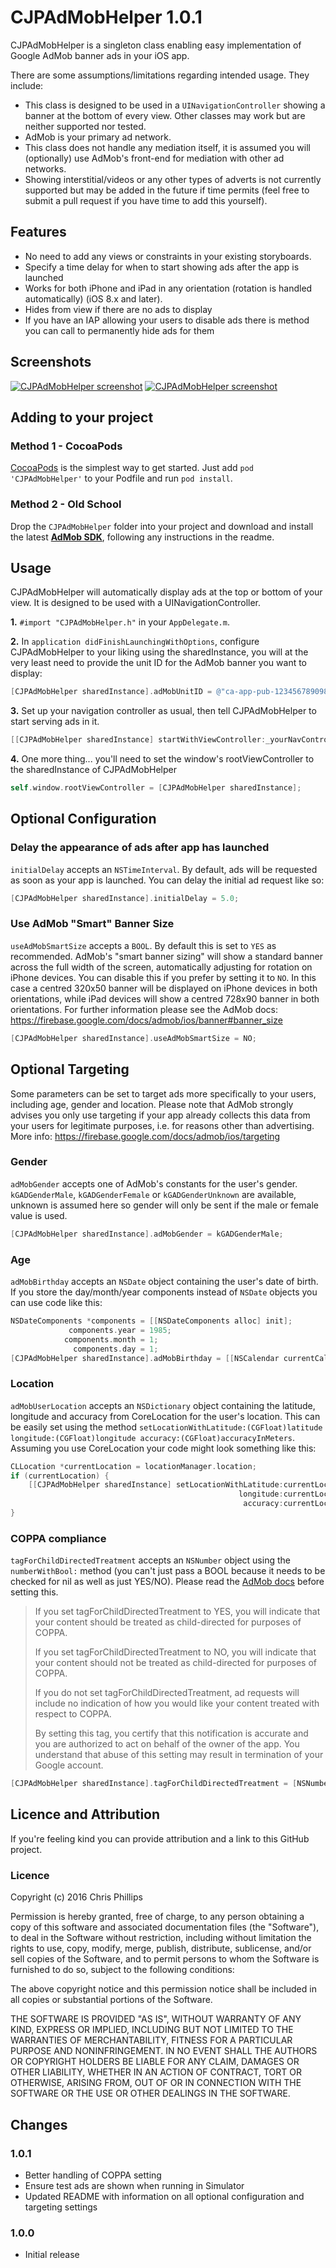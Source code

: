 # CJPAdMobHelper 1.0.1

CJPAdMobHelper is a singleton class enabling easy implementation of Google AdMob banner ads in your iOS app.

There are some assumptions/limitations regarding intended usage. They include:
* This class is designed to be used in a `UINavigationController` showing a banner at the bottom of every view. Other classes may work but are neither supported nor tested.
* AdMob is your primary ad network.
* This class does not handle any mediation itself, it is assumed you will (optionally) use AdMob's front-end for mediation with other ad networks.
* Showing interstitial/videos or any other types of adverts is not currently supported but may be added in the future if time permits (feel free to submit a pull request if you have time to add this yourself).

## Features
* No need to add any views or constraints in your existing storyboards.
* Specify a time delay for when to start showing ads after the app is launched
* Works for both iPhone and iPad in any orientation (rotation is handled automatically) (iOS 8.x and later).
* Hides from view if there are no ads to display
* If you have an IAP allowing your users to disable ads there is method you can call to permanently hide ads for them


## Screenshots

[![CJPAdMobHelper screenshot](http://i.imgur.com/daylYpcm.png)](http://i.imgur.com/daylYpc.png) [![CJPAdMobHelper screenshot](http://i.imgur.com/RwaWJXhm.png)](http://i.imgur.com/RwaWJXh.png)


## Adding to your project

### Method 1 - CocoaPods

[CocoaPods](http://cocoapods.org) is the simplest way to get started. Just add `pod 'CJPAdMobHelper'` to your Podfile and run `pod install`.

### Method 2 - Old School

Drop the `CJPAdMobHelper` folder into your project and download and install the latest [**AdMob SDK**](https://firebase.google.com/docs/admob/ios/download), following any instructions in the readme.

## Usage

CJPAdMobHelper will automatically display ads at the top or bottom of your view. It is designed to be used with a UINavigationController.

**1.** `#import "CJPAdMobHelper.h"` in your `AppDelegate.m`.

**2.** In `application didFinishLaunchingWithOptions`, configure CJPAdMobHelper to your liking using the sharedInstance, you will at the very least need to provide the unit ID for the AdMob banner you want to display:

```objective-c
[CJPAdMobHelper sharedInstance].adMobUnitID = @"ca-app-pub-1234567890987654/1234567890";
```

**3.** Set up your navigation controller as usual, then tell CJPAdMobHelper to start serving ads in it.

```objective-c
[[CJPAdMobHelper sharedInstance] startWithViewController:_yourNavController];
```

**4.** One more thing... you'll need to set the window's rootViewController to the sharedInstance of CJPAdMobHelper

```objective-c
self.window.rootViewController = [CJPAdMobHelper sharedInstance];
```

## Optional Configuration

### Delay the appearance of ads after app has launched
`initialDelay` accepts an `NSTimeInterval`. By default, ads will be requested as soon as your app is launched. You can delay the initial ad request like so:

```objective-c
[CJPAdMobHelper sharedInstance].initialDelay = 5.0;
```

### Use AdMob "Smart" Banner Size
`useAdMobSmartSize` accepts a `BOOL`. By default this is set to `YES` as recommended. AdMob's "smart banner sizing" will show a standard banner across the full width of the screen, automatically adjusting for rotation on iPhone devices. You can disable this if you prefer by setting it to `NO`. In this case a centred 320x50 banner will be displayed on iPhone devices in both orientations, while iPad devices will show a centred 728x90 banner in both orientations.
For further information please see the AdMob docs: https://firebase.google.com/docs/admob/ios/banner#banner_size

```objective-c
[CJPAdMobHelper sharedInstance].useAdMobSmartSize = NO;
```

## Optional Targeting
Some parameters can be set to target ads more specifically to your users, including age, gender and location. Please note that AdMob strongly advises you only use targeting if your app already collects this data from your users for legitimate purposes, i.e. for reasons other than advertising. More info: https://firebase.google.com/docs/admob/ios/targeting

### Gender
`adMobGender` accepts one of AdMob's constants for the user's gender. `kGADGenderMale`, `kGADGenderFemale` or `kGADGenderUnknown` are available, unknown is assumed here so gender will only be sent if the male or female value is used.

```objective-c
[CJPAdMobHelper sharedInstance].adMobGender = kGADGenderMale;
```

### Age
`adMobBirthday` accepts an `NSDate` object containing the user's date of birth. If you store the day/month/year components instead of `NSDate` objects you can use code like this:

```objective-c
NSDateComponents *components = [[NSDateComponents alloc] init];
    		 components.year = 1985;
            components.month = 1;
			  components.day = 1;
[CJPAdMobHelper sharedInstance].adMobBirthday = [[NSCalendar currentCalendar] dateFromComponents:components]; 
```

### Location
`adMobUserLocation` accepts an `NSDictionary` object containing the latitude, longitude and accuracy from CoreLocation for the user's location. This can be easily set using the method `setLocationWithLatitude:(CGFloat)latitude longitude:(CGFloat)longitude accuracy:(CGFloat)accuracyInMeters`. Assuming you use CoreLocation your code might look something like this:

```objective-c
CLLocation *currentLocation = locationManager.location;
if (currentLocation) {
    [[CJPAdMobHelper sharedInstance] setLocationWithLatitude:currentLocation.coordinate.latitude
                                                   longitude:currentLocation.coordinate.longitude
                                                    accuracy:currentLocation.horizontalAccuracy];
}
```

### COPPA compliance
`tagForChildDirectedTreatment` accepts an `NSNumber` object using the `numberWithBool:` method (you can't just pass a BOOL because it needs to be checked for nil as well as just YES/NO). Please read the [AdMob docs](https://firebase.google.com/docs/admob/ios/targeting#child-directed_setting) before setting this.
> If you set tagForChildDirectedTreatment to YES, you will indicate that your content should be treated as child-directed for purposes of COPPA.
>
> If you set tagForChildDirectedTreatment to NO, you will indicate that your content should not be treated as child-directed for purposes of COPPA.
>
> If you do not set tagForChildDirectedTreatment, ad requests will include no indication of how you would like your content treated with respect to COPPA.
>
> By setting this tag, you certify that this notification is accurate and you are authorized to act on behalf of the owner of the app. You understand that abuse of this setting may result in termination of your Google account.


```objective-c
[CJPAdMobHelper sharedInstance].tagForChildDirectedTreatment = [NSNumber numberWithBool:YES];
```

## Licence and Attribution
If you're feeling kind you can provide attribution and a link to this GitHub project.


### Licence
Copyright (c) 2016 Chris Phillips

Permission is hereby granted, free of charge, to any person obtaining a copy
of this software and associated documentation files (the "Software"), to deal
in the Software without restriction, including without limitation the rights
to use, copy, modify, merge, publish, distribute, sublicense, and/or sell
copies of the Software, and to permit persons to whom the Software is
furnished to do so, subject to the following conditions:

The above copyright notice and this permission notice shall be included
in all copies or substantial portions of the Software.

THE SOFTWARE IS PROVIDED "AS IS", WITHOUT WARRANTY OF ANY KIND, EXPRESS OR
IMPLIED, INCLUDING BUT NOT LIMITED TO THE WARRANTIES OF MERCHANTABILITY,
FITNESS FOR A PARTICULAR PURPOSE AND NONINFRINGEMENT. IN NO EVENT SHALL THE
AUTHORS OR COPYRIGHT HOLDERS BE LIABLE FOR ANY CLAIM, DAMAGES OR OTHER
LIABILITY, WHETHER IN AN ACTION OF CONTRACT, TORT OR OTHERWISE, ARISING FROM,
OUT OF OR IN CONNECTION WITH THE SOFTWARE OR THE USE OR OTHER DEALINGS IN
THE SOFTWARE.

## Changes

### 1.0.1
* Better handling of COPPA setting
* Ensure test ads are shown when running in Simulator
* Updated README with information on all optional configuration and targeting settings

### 1.0.0
* Initial release

